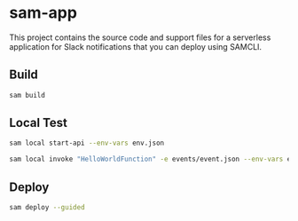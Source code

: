 # sam-app

This project contains the source code and support files for a serverless application for Slack notifications that you can deploy using SAMCLI.

## Build

```bash
sam build
```

## Local Test

```bash
sam local start-api --env-vars env.json
```

```bash
sam local invoke "HelloWorldFunction" -e events/event.json --env-vars env.json
```

## Deploy

```bash
sam deploy --guided
```
